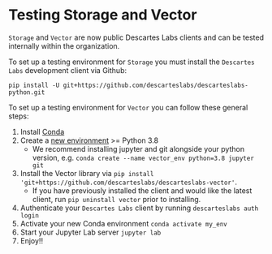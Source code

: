 # Testing Storage and Vector

`Storage` and `Vector` are now public Descartes Labs clients and can be tested internally within the organization.

To set up a testing environment for `Storage` you must install the `Descartes Labs` development client via Github:

`pip install -U git+https://github.com/descarteslabs/descarteslabs-python.git`

To set up a testing environment for `Vector` you can follow these general steps:

1. Install [Conda](https://docs.conda.io/en/latest/miniconda.html)
2. Create a [new environment](https://docs.conda.io/projects/conda/en/4.6.0/_downloads/52a95608c49671267e40c689e0bc00ca/conda-cheatsheet.pdf) >= Python 3.8
   - We recommend installing jupyter and git alongside your python version, e.g. `conda create --name vector_env python=3.8 jupyter git`
3. Install the Vector library via `pip install 'git+https://github.com/descarteslabs/descarteslabs-vector'`.
   - If you have previously installed the client and would like the latest client, run `pip uninstall vector` prior to installing.
4. Authenticate your `Descartes Labs` client by running `descarteslabs auth login`
5. Activate your new Conda environment `conda activate my_env`
6. Start your Jupyter Lab server `jupyter lab`
7. Enjoy!!
